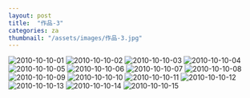 ```yaml
---
layout: post
title:  "作品-3"
categories: za
thumbnail: "/assets/images/作品-3.jpg"
---
```


<div class="imageareaContent" style="cursor: pointer;">
	<img src="/assets/images/2010-10-10/2010-10-10-01.jpg" alt="2010-10-10-01" style="">
	<img src="/assets/images/2010-10-10/2010-10-10-02.jpg" alt="2010-10-10-02" style="">
	<img src="/assets/images/2010-10-10/2010-10-10-03.jpg" alt="2010-10-10-03" style="">
	<img src="/assets/images/2010-10-10/2010-10-10-04.jpg" alt="2010-10-10-04" style="">
	<img src="/assets/images/2010-10-10/2010-10-10-05.jpg" alt="2010-10-10-05" style="">
	<img src="/assets/images/2010-10-10/2010-10-10-06.jpg" alt="2010-10-10-06" style="">
	<img src="/assets/images/2010-10-10/2010-10-10-07.jpg" alt="2010-10-10-07" style="">
	<img src="/assets/images/2010-10-10/2010-10-10-08.jpg" alt="2010-10-10-08" style="">
	<img src="/assets/images/2010-10-10/2010-10-10-09.jpg" alt="2010-10-10-09" style="">
	<img src="/assets/images/2010-10-10/2010-10-10-10.jpg" alt="2010-10-10-10" style="">
	<img src="/assets/images/2010-10-10/2010-10-10-11.jpg" alt="2010-10-10-11" style="">
	<img src="/assets/images/2010-10-10/2010-10-10-12.jpg" alt="2010-10-10-12" style="">
	<img src="/assets/images/2010-10-10/2010-10-10-13.jpg" alt="2010-10-10-13" style="">
	<img src="/assets/images/2010-10-10/2010-10-10-14.jpg" alt="2010-10-10-14" style="">
	<img src="/assets/images/2010-10-10/2010-10-10-15.jpg" alt="2010-10-10-15" style="">
</div>